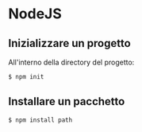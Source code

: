 # NodeJS

## Inizializzare un progetto

All'interno della directory del progetto:

```sh
$ npm init
```

## Installare un pacchetto

```sh
$ npm install path
```

